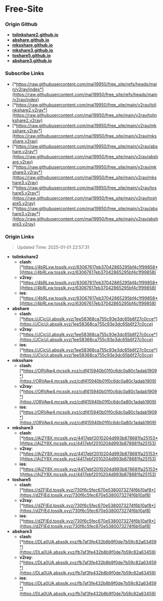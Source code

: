 # Free-Site

### Origin Github

- [**tolinkshare2.github.io**](https://github.com/tolinkshare2/tolinkshare2.github.io)
- [**abshare.github.io**](https://github.com/abshare/abshare.github.io)
- [**mksshare.github.io**](https://github.com/mksshare/mksshare.github.io)
- [**mkshare3.github.io**](https://github.com/mkshare3/mkshare3.github.io)
- [**toshare5.github.io**](https://github.com/toshare5/toshare5.github.io)
- [**abshare3.github.io**](https://github.com/abshare3/abshare3.github.io)

### Subscribe Links

- [*https://raw.githubusercontent.com/mai19950/free_site/refs/heads/main/v2ray/index*](https://raw.githubusercontent.com/mai19950/free_site/refs/heads/main/v2ray/index)
- [*https://raw.githubusercontent.com/mai19950/free_site/main/v2ray/tolinkshare2.v2ray*](https://raw.githubusercontent.com/mai19950/free_site/main/v2ray/tolinkshare2.v2ray)
- [*https://raw.githubusercontent.com/mai19950/free_site/main/v2ray/mksshare.v2ray*](https://raw.githubusercontent.com/mai19950/free_site/main/v2ray/mksshare.v2ray)
- [*https://raw.githubusercontent.com/mai19950/free_site/main/v2ray/abshare.v2ray*](https://raw.githubusercontent.com/mai19950/free_site/main/v2ray/abshare.v2ray)
- [*https://raw.githubusercontent.com/mai19950/free_site/main/v2ray/mkshare3.v2ray*](https://raw.githubusercontent.com/mai19950/free_site/main/v2ray/mkshare3.v2ray)
- [*https://raw.githubusercontent.com/mai19950/free_site/main/v2ray/toshare5.v2ray*](https://raw.githubusercontent.com/mai19950/free_site/main/v2ray/toshare5.v2ray)
- [*https://raw.githubusercontent.com/mai19950/free_site/main/v2ray/abshare3.v2ray*](https://raw.githubusercontent.com/mai19950/free_site/main/v2ray/abshare3.v2ray)

### Origin Links

> Updated Time: 2025-01-01 22:57:31

- **tolinkshare2**
  - **clash**: [*https://4bRLxw.tosslk.xyz/63067617eb37042865295bf4c1f99858*](https://4bRLxw.tosslk.xyz/63067617eb37042865295bf4c1f99858)
  - **v2ray**: [*https://4bRLxw.tosslk.xyz/63067617eb37042865295bf4c1f99858*](https://4bRLxw.tosslk.xyz/63067617eb37042865295bf4c1f99858)
  - **ios**: [*https://4bRLxw.tosslk.xyz/63067617eb37042865295bf4c1f99858*](https://4bRLxw.tosslk.xyz/63067617eb37042865295bf4c1f99858)
- **abshare**
  - **clash**: [*https://JCjcUi.absslk.xyz/1ee58368ca755c93e3dc65b6f27c0cce*](https://JCjcUi.absslk.xyz/1ee58368ca755c93e3dc65b6f27c0cce)
  - **v2ray**: [*https://JCjcUi.absslk.xyz/1ee58368ca755c93e3dc65b6f27c0cce*](https://JCjcUi.absslk.xyz/1ee58368ca755c93e3dc65b6f27c0cce)
  - **ios**: [*https://JCjcUi.absslk.xyz/1ee58368ca755c93e3dc65b6f27c0cce*](https://JCjcUi.absslk.xyz/1ee58368ca755c93e3dc65b6f27c0cce)
- **mksshare**
  - **clash**: [*https://ORVAw4.mcsslk.xyz/cdf415940b01f0c6dc0a80c1adab1909*](https://ORVAw4.mcsslk.xyz/cdf415940b01f0c6dc0a80c1adab1909)
  - **v2ray**: [*https://ORVAw4.mcsslk.xyz/cdf415940b01f0c6dc0a80c1adab1909*](https://ORVAw4.mcsslk.xyz/cdf415940b01f0c6dc0a80c1adab1909)
  - **ios**: [*https://ORVAw4.mcsslk.xyz/cdf415940b01f0c6dc0a80c1adab1909*](https://ORVAw4.mcsslk.xyz/cdf415940b01f0c6dc0a80c1adab1909)
- **mkshare3**
  - **clash**: [*https://AjZY8X.mcsslk.xyz/4417ebf2010204d993b878681fa25153*](https://AjZY8X.mcsslk.xyz/4417ebf2010204d993b878681fa25153)
  - **v2ray**: [*https://AjZY8X.mcsslk.xyz/4417ebf2010204d993b878681fa25153*](https://AjZY8X.mcsslk.xyz/4417ebf2010204d993b878681fa25153)
  - **ios**: [*https://AjZY8X.mcsslk.xyz/4417ebf2010204d993b878681fa25153*](https://AjZY8X.mcsslk.xyz/4417ebf2010204d993b878681fa25153)
- **toshare5**
  - **clash**: [*https://dZFIEd.tosslk.xyz/730f6c5fec670e5380073274f6b10af8*](https://dZFIEd.tosslk.xyz/730f6c5fec670e5380073274f6b10af8)
  - **v2ray**: [*https://dZFIEd.tosslk.xyz/730f6c5fec670e5380073274f6b10af8*](https://dZFIEd.tosslk.xyz/730f6c5fec670e5380073274f6b10af8)
  - **ios**: [*https://dZFIEd.tosslk.xyz/730f6c5fec670e5380073274f6b10af8*](https://dZFIEd.tosslk.xyz/730f6c5fec670e5380073274f6b10af8)
- **abshare3**
  - **clash**: [*https://DLa0UA.absslk.xyz/fb7af3fe432b8b9f0de7b59c82a63459*](https://DLa0UA.absslk.xyz/fb7af3fe432b8b9f0de7b59c82a63459)
  - **v2ray**: [*https://DLa0UA.absslk.xyz/fb7af3fe432b8b9f0de7b59c82a63459*](https://DLa0UA.absslk.xyz/fb7af3fe432b8b9f0de7b59c82a63459)
  - **ios**: [*https://DLa0UA.absslk.xyz/fb7af3fe432b8b9f0de7b59c82a63459*](https://DLa0UA.absslk.xyz/fb7af3fe432b8b9f0de7b59c82a63459)
